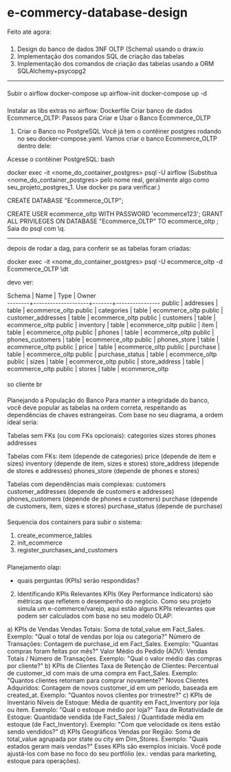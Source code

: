 # e-commercy-database-design

Feito até agora:

#####
1) Design do banco de dados 3NF OLTP (Schema) usando o draw.io
2) Implementação dos comandos SQL de criação das tabelas
3) Implementação dos comandos de criação das tabelas usando a ORM SQLAlchemy+psycopg2

---
####
Subir o airflow 
docker-compose up airflow-init
docker-compose up -d


###
Instalar as libs extras no airflow: Dockerfile
Criar banco de dados Ecommerce_OLTP:
Passos para Criar e Usar o Banco Ecommerce_OLTP
1. Criar o Banco no PostgreSQL
Você já tem o contêiner postgres rodando no seu docker-compose.yaml. Vamos criar o banco Ecommerce_OLTP dentro dele:

Acesse o contêiner PostgreSQL:
bash

docker exec -it <nome_do_container_postgres> psql -U airflow
(Substitua <nome_do_container_postgres> pelo nome real, geralmente algo como seu_projeto_postgres_1. Use docker ps para verificar.)

CREATE DATABASE "Ecommerce_OLTP";

CREATE USER ecommerce_oltp WITH PASSWORD 'ecommerce123';
GRANT ALL PRIVILEGES ON DATABASE "Ecommerce_OLTP" TO ecommerce_oltp ;
Saia do psql com \q.

---

depois de rodar a dag, para conferir se as tabelas foram criadas:

docker exec -it <nome_do_container_postgres> psql -U ecommerce_oltp -d Ecommerce_OLTP
\dt

devo ver:

Schema |        Name        | Type  |     Owner      
--------+--------------------+-------+----------------
 public | addresses          | table | ecommerce_oltp
 public | categories         | table | ecommerce_oltp
 public | customer_addresses | table | ecommerce_oltp
 public | customers          | table | ecommerce_oltp
 public | inventory          | table | ecommerce_oltp
 public | item               | table | ecommerce_oltp
 public | phones             | table | ecommerce_oltp
 public | phones_customers   | table | ecommerce_oltp
 public | phones_store       | table | ecommerce_oltp
 public | price              | table | ecommerce_oltp
 public | purchase           | table | ecommerce_oltp
 public | purchase_status    | table | ecommerce_oltp
 public | sizes              | table | ecommerce_oltp
 public | store_address      | table | ecommerce_oltp
 public | stores             | table | ecommerce_oltp

####

so cliente br 

####

Planejando a População do Banco
Para manter a integridade do banco, você deve popular as tabelas na ordem correta, respeitando as dependências de chaves estrangeiras. Com base no seu diagrama, a ordem ideal seria:

Tabelas sem FKs (ou com FKs opcionais):
categories
sizes
stores
phones
addresses

Tabelas com FKs:
item (depende de categories)
price (depende de item e sizes)
inventory (depende de item, sizes e stores)
store_address (depende de stores e addresses)
phones_store (depende de phones e stores)

Tabelas com dependências mais complexas:
customers
customer_addresses (depende de customers e addresses)
phones_customers (depende de phones e customers)
purchase (depende de customers, item, sizes e stores)
purchase_status (depende de purchase)

#### 

Sequencia dos containers para subir o sistema:
1) create_ecommerce_tables
2) init_ecommerce
3) register_purchases_and_customers



#####
Planejamento olap:
- quais perguntas (KPIs) serão respondidas? 
2. Identificando KPIs Relevantes
KPIs (Key Performance Indicators) são métricas que refletem o desempenho do negócio. Como seu projeto simula um e-commerce/varejo, aqui estão alguns KPIs relevantes que podem ser calculados com base no seu modelo OLAP:

a) KPIs de Vendas
Vendas Totais:
Soma de total_value em Fact_Sales.
Exemplo: "Qual o total de vendas por loja ou categoria?"
Número de Transações:
Contagem de purchase_id em Fact_Sales.
Exemplo: "Quantas compras foram feitas por mês?"
Valor Médio do Pedido (AOV):
Vendas Totais / Número de Transações.
Exemplo: "Qual o valor médio das compras por cliente?"
b) KPIs de Clientes
Taxa de Retenção de Clientes:
Percentual de customer_id com mais de uma compra em Fact_Sales.
Exemplo: "Quantos clientes retornam para comprar novamente?"
Novos Clientes Adquiridos:
Contagem de novos customer_id em um período, baseada em created_at.
Exemplo: "Quantos novos clientes por trimestre?"
c) KPIs de Inventário
Níveis de Estoque:
Média de quantity em Fact_Inventory por loja ou item.
Exemplo: "Qual o estoque médio por loja?"
Taxa de Rotatividade de Estoque:
Quantidade vendida (de Fact_Sales) / Quantidade média em estoque (de Fact_Inventory).
Exemplo: "Com que velocidade os itens estão sendo vendidos?"
d) KPIs Geográficos
Vendas por Região:
Soma de total_value agrupada por state ou city em Dim_Stores.
Exemplo: "Quais estados geram mais vendas?"
Esses KPIs são exemplos iniciais. Você pode ajustá-los com base no foco do seu portfólio (ex.: vendas para marketing, estoque para operações).